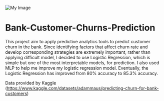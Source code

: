 ![My Image](images/churn.png)
# Bank-Customer-Churns-Prediction
This project aim to apply predictive analytics tools to predict customer churn in the bank. Since identifying factors that affect churn rate and develop corresponding strategies are extremely important, rather than applying difficult model, I decided to use Logistic Regression, which is simple but one of the most interpretable models, for prediction. I also used MLP to help me improve my logistic regression model. Eventually, the Logistic Regression has improved from 80% accuracy to 85.3% accuracy.

Data provided by Kaggle (https://www.kaggle.com/datasets/adammaus/predicting-churn-for-bank-customers)
